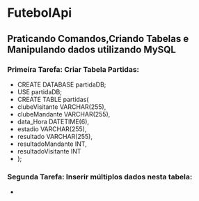 # FutebolApi

## Praticando Comandos,Criando Tabelas e Manipulando dados utilizando MySQL

### Primeira Tarefa: Criar Tabela Partidas:

- CREATE DATABASE partidaDB;
- USE partidaDB;
- CREATE TABLE partidas(
- clubeVisitante VARCHAR(255),
- clubeMandante VARCHAR(255),
- data_Hora DATETIME(6),
- estadio VARCHAR(255),
- resultado VARCHAR(255),
- resultadoMandante INT,
- resultadoVisitante INT
- );
  
### Segunda Tarefa: Inserir múltiplos dados nesta tabela:
- 
